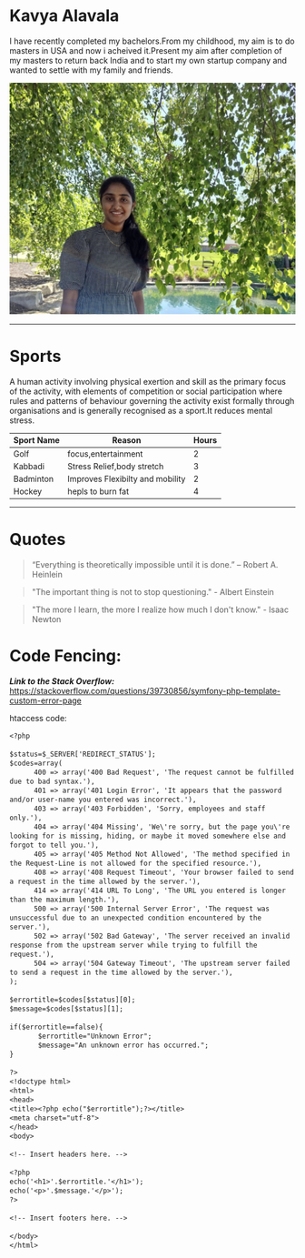 # Kavya Alavala
 I have recently  completed my bachelors.From my childhood, my aim is to do masters in USA and now i acheived it.Present my aim after completion of my masters to return back India and to start my own startup company and wanted to settle with my family and friends.


![myimage](image/my_image.jpg)

****

# Sports
A human activity involving physical exertion and skill as the primary focus of the activity, with elements of competition or social participation where rules and patterns of behaviour governing the activity exist formally through organisations and is generally recognised as a sport.It reduces mental stress.

|Sport Name|Reason|Hours|
|----------|------|-----|
|Golf|focus,entertainment|2|
|Kabbadi|Stress Relief,body stretch|3|
|Badminton|Improves Flexibilty and mobility|2|
|Hockey|hepls to burn fat|4|


****

# Quotes

>“Everything is theoretically impossible until it is done.” – Robert A. Heinlein

>"The important thing is not to stop questioning." - Albert Einstein

>"The more I learn, the more I realize how much I don't know." - Isaac Newton


# Code Fencing:

___Link to the Stack Overflow:___
https://stackoverflow.com/questions/39730856/symfony-php-template-custom-error-page

htaccess code:
```
<?php

$status=$_SERVER['REDIRECT_STATUS'];
$codes=array(
      400 => array('400 Bad Request', 'The request cannot be fulfilled due to bad syntax.'),
      401 => array('401 Login Error', 'It appears that the password and/or user-name you entered was incorrect.'),
      403 => array('403 Forbidden', 'Sorry, employees and staff only.'),
      404 => array('404 Missing', 'We\'re sorry, but the page you\'re looking for is missing, hiding, or maybe it moved somewhere else and forgot to tell you.'),
      405 => array('405 Method Not Allowed', 'The method specified in the Request-Line is not allowed for the specified resource.'),
      408 => array('408 Request Timeout', 'Your browser failed to send a request in the time allowed by the server.'),
      414 => array('414 URL To Long', 'The URL you entered is longer than the maximum length.'),
      500 => array('500 Internal Server Error', 'The request was unsuccessful due to an unexpected condition encountered by the server.'),
      502 => array('502 Bad Gateway', 'The server received an invalid response from the upstream server while trying to fulfill the request.'),
      504 => array('504 Gateway Timeout', 'The upstream server failed to send a request in the time allowed by the server.'),
);

$errortitle=$codes[$status][0];
$message=$codes[$status][1];

if($errortitle==false){
       $errortitle="Unknown Error";
       $message="An unknown error has occurred.";
}

?>
<!doctype html>
<html>
<head>
<title><?php echo("$errortitle");?></title>
<meta charset="utf-8">
</head>
<body>

<!-- Insert headers here. -->

<?php
echo('<h1>'.$errortitle.'</h1>');
echo('<p>'.$message.'</p>');
?>

<!-- Insert footers here. -->

</body>
</html>